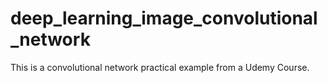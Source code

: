 # deep_learning_image_convolutional_network
This is a convolutional network practical example from a Udemy Course.

